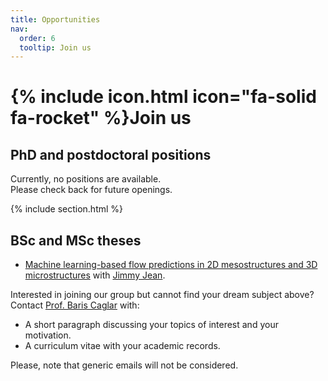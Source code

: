```yaml
---
title: Opportunities
nav:
  order: 6
  tooltip: Join us
---
```


# {% include icon.html icon="fa-solid fa-rocket" %}Join us

## PhD and postdoctoral positions

Currently, no positions are available.  
Please check back for future openings.

{% include section.html %}

## BSc and MSc theses

- [ Machine learning-based flow predictions in 2D mesostructures and 3D microstructures](https://surfdrive.surf.nl/index.php/s/FDT3JY8N97GqTnQ) with [Jimmy Jean](../members/jimmy-jean).

Interested in joining our group but cannot find your dream subject above? 
Contact [Prof. Baris Caglar](../members/baris-caglar) with:
- A short paragraph discussing your topics of interest and your motivation.  
- A curriculum vitae with your academic records.

Please, note that generic emails will not be considered.
